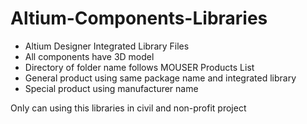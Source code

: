 # Altium-Components-Libraries

* Altium Designer Integrated Library Files
* All components have 3D model
* Directory of folder name follows MOUSER Products List
* General product using same package name and integrated library
* Special product using manufacturer name

Only can using this libraries in civil and non-profit project